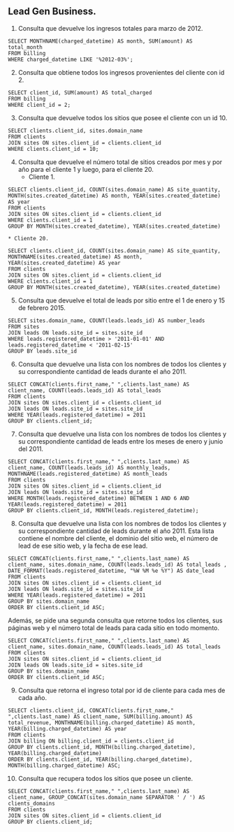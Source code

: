 ## Lead Gen Business.

1. Consulta que devuelve los ingresos totales para marzo de 2012.
```
SELECT MONTHNAME(charged_datetime) AS month, SUM(amount) AS total_month
FROM billing
WHERE charged_datetime LIKE '%2012-03%';
```
2. Consulta que obtiene todos los ingresos provenientes del cliente con id 2.
```
SELECT client_id, SUM(amount) AS total_charged
FROM billing
WHERE client_id = 2;
```
3. Consulta que devuelve todos los sitios que posee el cliente con un id 10.
```
SELECT clients.client_id, sites.domain_name
FROM clients
JOIN sites ON sites.client_id = clients.client_id
WHERE clients.client_id = 10;
```
4. Consulta que devuelve el número total de sitios creados por mes y por año para el cliente 1 y luego, para el cliente 20.
    * Cliente 1.
```
SELECT clients.client_id, COUNT(sites.domain_name) AS site_quantity, MONTH(sites.created_datetime) AS month, YEAR(sites.created_datetime) AS year
FROM clients
JOIN sites ON sites.client_id = clients.client_id
WHERE clients.client_id = 1
GROUP BY MONTH(sites.created_datetime), YEAR(sites.created_datetime)
```
    * Cliente 20.
```
SELECT clients.client_id, COUNT(sites.domain_name) AS site_quantity, MONTHNAME(sites.created_datetime) AS month, YEAR(sites.created_datetime) AS year
FROM clients
JOIN sites ON sites.client_id = clients.client_id
WHERE clients.client_id = 1
GROUP BY MONTH(sites.created_datetime), YEAR(sites.created_datetime)
```
5. Consulta que devuelve el total de leads por sitio entre el 1 de enero y 15 de febrero 2015.
```
SELECT sites.domain_name, COUNT(leads.leads_id) AS number_leads
FROM sites
JOIN leads ON leads.site_id = sites.site_id
WHERE leads.registered_datetime > '2011-01-01' AND leads.registered_datetime < '2011-02-15'
GROUP BY leads.site_id
```
6. Consulta que devuelve una lista con los nombres de todos los clientes y su correspondiente cantidad de leads durante el año 2011.
```
SELECT CONCAT(clients.first_name," ",clients.last_name) AS client_name, COUNT(leads.leads_id) AS total_leads
FROM clients
JOIN sites ON sites.client_id = clients.client_id
JOIN leads ON leads.site_id = sites.site_id
WHERE YEAR(leads.registered_datetime) = 2011
GROUP BY clients.client_id;
```
7. Consulta que devuelve una lista con los nombres de todos los clientes y su correspondiente cantidad de leads entre los meses de enero y junio del 2011.
```
SELECT CONCAT(clients.first_name," ",clients.last_name) AS client_name, COUNT(leads.leads_id) AS monthly_leads, MONTHNAME(leads.registered_datetime) AS month_leads
FROM clients
JOIN sites ON sites.client_id = clients.client_id
JOIN leads ON leads.site_id = sites.site_id
WHERE MONTH(leads.registered_datetime) BETWEEN 1 AND 6 AND YEAR(leads.registered_datetime) = 2011
GROUP BY clients.client_id, MONTH(leads.registered_datetime);
```
8. Consulta que devuelve una lista con los nombres de todos los clientes y su correspondiente cantidad de leads durante el año 2011. Esta lista contiene el nombre del cliente, el dominio del sitio web, el número de lead de ese sitio web, y la fecha de ese lead.
```
SELECT CONCAT(clients.first_name," ",clients.last_name) AS client_name, sites.domain_name, COUNT(leads.leads_id) AS total_leads , DATE_FORMAT(leads.registered_datetime, "%W %M %e %Y") AS date_lead
FROM clients
JOIN sites ON sites.client_id = clients.client_id
JOIN leads ON leads.site_id = sites.site_id
WHERE YEAR(leads.registered_datetime) = 2011
GROUP BY sites.domain_name
ORDER BY clients.client_id ASC;
```
Además, se pide una segunda consulta que retorne todos los clientes, sus páginas web y el número total de leads para cada sitio en todo momento.
```
SELECT CONCAT(clients.first_name," ",clients.last_name) AS client_name, sites.domain_name, COUNT(leads.leads_id) AS total_leads
FROM clients
JOIN sites ON sites.client_id = clients.client_id
JOIN leads ON leads.site_id = sites.site_id
GROUP BY sites.domain_name
ORDER BY clients.client_id ASC;
```
9. Consulta que retorna el ingreso total por id de cliente para cada mes de cada año.
```
SELECT clients.client_id, CONCAT(clients.first_name," ",clients.last_name) AS client_name, SUM(billing.amount) AS total_revenue, MONTHNAME(billing.charged_datetime) AS month, YEAR(billing.charged_datetime) AS year
FROM clients
JOIN billing ON billing.client_id = clients.client_id
GROUP BY clients.client_id, MONTH(billing.charged_datetime), YEAR(billing.charged_datetime)
ORDER BY clients.client_id, YEAR(billing.charged_datetime), MONTH(billing.charged_datetime) ASC;
```
10. Consulta que recupera todos los sitios que posee un cliente.
```
SELECT CONCAT(clients.first_name," ",clients.last_name) AS client_name, GROUP_CONCAT(sites.domain_name SEPARATOR ' / ') AS clients_domains
FROM clients
JOIN sites ON sites.client_id = clients.client_id
GROUP BY clients.client_id;
```
